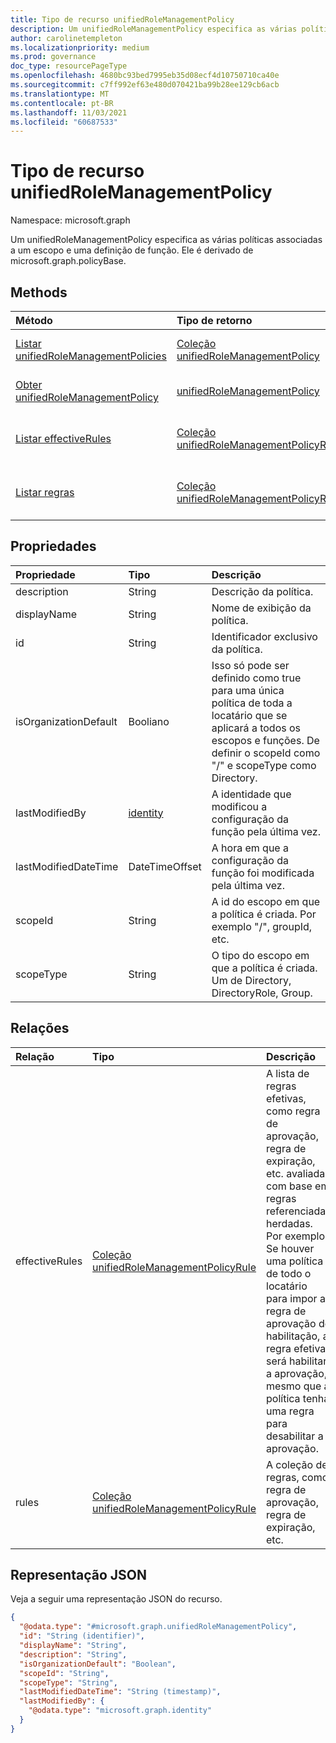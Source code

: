 ```yaml
---
title: Tipo de recurso unifiedRoleManagementPolicy
description: Um unifiedRoleManagementPolicy especifica as várias políticas associadas a um escopo e uma definição de função. Ele é derivado de microsoft.graph.policyBase.
author: carolinetempleton
ms.localizationpriority: medium
ms.prod: governance
doc_type: resourcePageType
ms.openlocfilehash: 4680bc93bed7995eb35d08ecf4d10750710ca40e
ms.sourcegitcommit: c7ff992ef63e480d070421ba99b28ee129cb6acb
ms.translationtype: MT
ms.contentlocale: pt-BR
ms.lasthandoff: 11/03/2021
ms.locfileid: "60687533"
---
```

# <a name="unifiedrolemanagementpolicy-resource-type"></a>Tipo de recurso unifiedRoleManagementPolicy

Namespace: microsoft.graph

Um unifiedRoleManagementPolicy especifica as várias políticas associadas a um escopo e uma definição de função. Ele é derivado de microsoft.graph.policyBase.

## <a name="methods"></a>Methods
|Método|Tipo de retorno|Descrição|
|:---|:---|:---|
|[Listar unifiedRoleManagementPolicies](../api/unifiedrolemanagementpolicy-list.md)|[Coleção unifiedRoleManagementPolicy](../resources/unifiedrolemanagementpolicy.md)|Obter uma lista dos [objetos unifiedRoleManagementPolicy](../resources/unifiedrolemanagementpolicy.md) e suas propriedades.|
|[Obter unifiedRoleManagementPolicy](../api/unifiedrolemanagementpolicy-get.md)|[unifiedRoleManagementPolicy](../resources/unifiedrolemanagementpolicy.md)|Leia as propriedades e as relações de [um objeto unifiedRoleManagementPolicy.](../resources/unifiedrolemanagementpolicy.md)|
|[Listar effectiveRules](../api/unifiedrolemanagementpolicy-list-effectiverules.md)|[Coleção unifiedRoleManagementPolicyRule](../resources/unifiedrolemanagementpolicyrule.md)|Obter os recursos unifiedRoleManagementPolicyRule da propriedade de navegação effectiveRules.|
|[Listar regras](../api/unifiedrolemanagementpolicy-list-rules.md)|[Coleção unifiedRoleManagementPolicyRule](../resources/unifiedrolemanagementpolicyrule.md)|Obter os recursos unifiedRoleManagementPolicyRule da propriedade de navegação de regras.|

## <a name="properties"></a>Propriedades
|Propriedade|Tipo|Descrição|
|:---|:---|:---|
|description|String|Descrição da política.|
|displayName|String|Nome de exibição da política.|
|id|String|Identificador exclusivo da política.|
|isOrganizationDefault|Booliano|Isso só pode ser definido como true para uma única política de toda a locatário que se aplicará a todos os escopos e funções. De definir o scopeId como "/" e scopeType como Directory.|
|lastModifiedBy|[identity](../resources/identity.md)|A identidade que modificou a configuração da função pela última vez.|
|lastModifiedDateTime|DateTimeOffset|A hora em que a configuração da função foi modificada pela última vez.|
|scopeId|String|A id do escopo em que a política é criada. Por exemplo "/", groupId, etc.|
|scopeType|String|O tipo do escopo em que a política é criada. Um de Directory, DirectoryRole, Group.|

## <a name="relationships"></a>Relações
|Relação|Tipo|Descrição|
|:---|:---|:---|
|effectiveRules|[Coleção unifiedRoleManagementPolicyRule](../resources/unifiedrolemanagementpolicyrule.md)|A lista de regras efetivas, como regra de aprovação, regra de expiração, etc. avaliada com base em regras referenciadas herdadas. Por exemplo Se houver uma política de todo o locatário para impor a regra de aprovação de habilitação, a regra efetiva será habilitar a aprovação, mesmo que a política tenha uma regra para desabilitar a aprovação.|
|rules|[Coleção unifiedRoleManagementPolicyRule](../resources/unifiedrolemanagementpolicyrule.md)|A coleção de regras, como regra de aprovação, regra de expiração, etc.|

## <a name="json-representation"></a>Representação JSON
Veja a seguir uma representação JSON do recurso.
<!-- {
  "blockType": "resource",
  "keyProperty": "id",
  "@odata.type": "microsoft.graph.unifiedRoleManagementPolicy",
  "openType": false
}
-->
``` json
{
  "@odata.type": "#microsoft.graph.unifiedRoleManagementPolicy",
  "id": "String (identifier)",
  "displayName": "String",
  "description": "String",
  "isOrganizationDefault": "Boolean",
  "scopeId": "String",
  "scopeType": "String",
  "lastModifiedDateTime": "String (timestamp)",
  "lastModifiedBy": {
    "@odata.type": "microsoft.graph.identity"
  }
}
```

